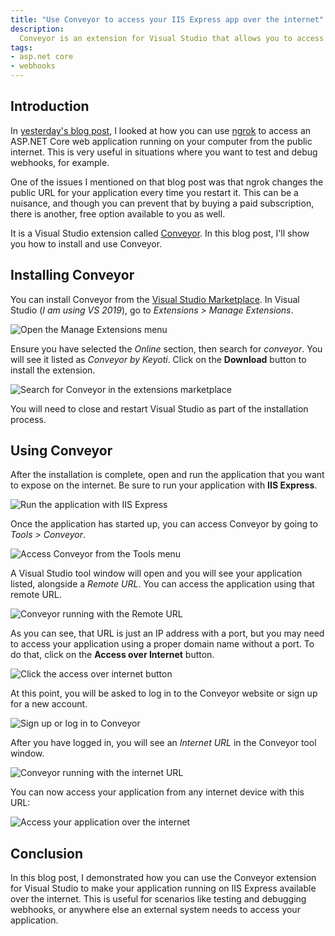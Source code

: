 ```yaml
---
title: "Use Conveyor to access your IIS Express app over the internet"
description:
  Conveyor is an extension for Visual Studio that allows you to access your local IIS Express app from the public web. This can be useful in situations where you want to test webhooks, for example.
tags:
- asp.net core
- webhooks
---
```


## Introduction

In [yesterday's blog post](/blog/using-ngrok-with-aspnet-core/), I looked at how you can use [ngrok](https://ngrok.com/) to access an ASP.NET Core web application running on your computer from the public internet. This is very useful in situations where you want to test and debug webhooks, for example.

One of the issues I mentioned on that blog post was that ngrok changes the public URL for your application every time you restart it. This can be a nuisance, and though you can prevent that by buying a paid subscription, there is another, free option available to you as well. 

It is a Visual Studio extension called [Conveyor](https://marketplace.visualstudio.com/items?itemName=vs-publisher-1448185.ConveyorbyKeyoti). In this blog post, I'll show you how to install and use Conveyor.

## Installing Conveyor

You can install Conveyor from the [Visual Studio Marketplace](https://marketplace.visualstudio.com/items?itemName=vs-publisher-1448185.ConveyorbyKeyoti). In Visual Studio (_I am using VS 2019_), go to _Extensions > Manage Extensions_.

![Open the Manage Extensions menu](/images/blog/2019-06-26-use-conveyor-access-iis-app-over-internet/manage-extensions-menu.png)

Ensure you have selected the _Online_ section, then search for _conveyor_. You will see it listed as _Conveyor by Keyoti_. Click on the **Download** button to install the extension.

![Search for Conveyor in the extensions marketplace](/images/blog/2019-06-26-use-conveyor-access-iis-app-over-internet/manage-extensions.png)

You will need to close and restart Visual Studio as part of the installation process.

## Using Conveyor

After the installation is complete, open and run the application that you want to expose on the internet. Be sure to run your application with **IIS Express**.

![Run the application with IIS Express](/images/blog/2019-06-26-use-conveyor-access-iis-app-over-internet/run-with-iis-express.png)

Once the application has started up, you can access Conveyor by going to _Tools > Conveyor_.

![Access Conveyor from the Tools menu](/images/blog/2019-06-26-use-conveyor-access-iis-app-over-internet/conveyor-menu-item.png)

A Visual Studio tool window will open and you will see your application listed, alongside a _Remote URL_. You can access the application using that remote URL. 

![Conveyor running with the Remote URL](/images/blog/2019-06-26-use-conveyor-access-iis-app-over-internet/conveyor-running-with-remote-url.png)


As you can see, that URL is just an IP address with a port, but you may need to access your application using a proper domain name without a port. To do that, click on the **Access over Internet** button.

![Click the access over internet button](/images/blog/2019-06-26-use-conveyor-access-iis-app-over-internet/access-conveyor-over-internet.png)

At this point, you will be asked to log in to the Conveyor website or sign up for a new account.

![Sign up or log in to Conveyor ](/images/blog/2019-06-26-use-conveyor-access-iis-app-over-internet/log-in-to-conveyor.png)

After you have logged in, you will see an _Internet URL_ in the Conveyor tool window.

![Conveyor running with the internet URL](/images/blog/2019-06-26-use-conveyor-access-iis-app-over-internet/conveyor-running-with-internet-url.png)

You can now access your application from any internet device with this URL:

![Access your application over the internet](/images/blog/2019-06-26-use-conveyor-access-iis-app-over-internet/access-application-with-internet-url.png)

## Conclusion

In this blog post, I demonstrated how you can use the Conveyor extension for Visual Studio to make your application running on IIS Express available over the internet. This is useful for scenarios like testing and debugging webhooks, or anywhere else an external system needs to access your application.